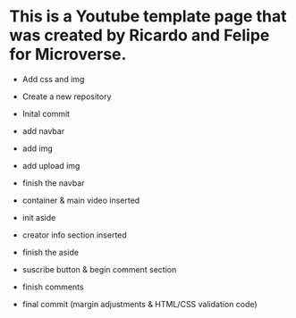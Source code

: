 # This is a Youtube template page that was created by Ricardo and Felipe for Microverse.

* Add css and img
* Create a new repository

* Inital commit
* add navbar
* add img
* add upload img
* finish the navbar
* container & main video inserted
* init aside
* creator info section inserted
* finish the aside
* suscribe button & begin comment section
* finish comments
* final commit (margin adjustments & HTML/CSS validation code)